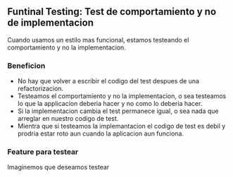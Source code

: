 # 


## Funtinal Testing: Test de comportamiento y no de implementacion

Cuando usamos un estilo mas funcional, estamos testeando el comportamiento y no la implementacion.

### Beneficion
- No hay que volver a escribir el codigo del test despues de una refactorizacion.
- Testeamos el comportamiento y no la implementacion, o sea testeamos lo que la applicacion deberia hacer y no como lo deberia hacer.
- Si la implementacion cambia el test permanece igual, o sea nada que arreglar en nuestro codigo de test.
- Mientra que si testeamos la implemantacion el codigo de test es debil y prodria estar roto aun cuando la aplicacion aun funciona.


### Feature para testear

Imaginemos que deseamos testear